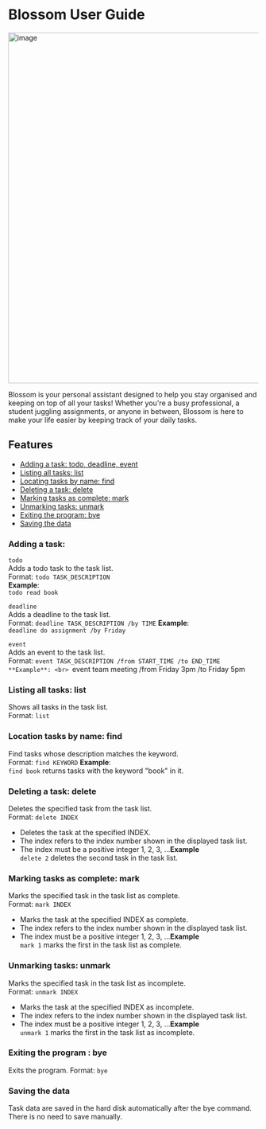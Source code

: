 # Blossom User Guide

<img width="705" alt="image" src="https://github.com/user-attachments/assets/38adae40-8440-4dda-942a-0d46d83745cb">

Blossom is your personal assistant designed to help you stay organised and keeping on top of all your tasks! Whether you're a busy professional, a student juggling assignments, or anyone in between, Blossom is here to make your life easier by keeping track of your daily tasks. 

## Features
- [Adding a task: todo, deadline, event](#adding-a-task) <br>
- [Listing all tasks: list](#listing-all-tasks-list) <br>
- [Locating tasks by name: find](#locating-tasks-by-name-find) <br>
- [Deleting a task: delete](#deleting-a-task-delete) <br>
- [Marking tasks as complete: mark](#marking-tasks-as-complete-mark) <br>
- [Unmarking tasks: unmark](#unmarking-tasks-unmark) <br>
- [Exiting the program: bye](#exiting-the-program-bye) <br>
- [Saving the data](#saving-the-data) <br>

### Adding a task: 
`todo` <br>
Adds a todo task to the task list. <br>
Format: `todo TASK_DESCRIPTION` <br>
**Example**: <br>
`todo read book`

`deadline` <br>
Adds a deadline to the task list. <br>
Format: `deadline TASK_DESCRIPTION /by TIME`
**Example**: <br>
`deadline do assignment /by Friday`

`event` <br>
Adds an event to the task list. <br>
Format: `event TASK_DESCRIPTION /from START_TIME /to END_TIME
**Example**: <br>
`event team meeting /from Friday 3pm /to Friday 5pm`
`
### Listing all tasks: list
Shows all tasks in the task list. <br>
Format: `list`

### Location tasks by name: find
Find tasks whose description matches the keyword. <br>
Format: `find KEYWORD`
**Example**: <br>
`find book` returns tasks with the keyword "book" in it.

### Deleting a task: delete
Deletes the specified task from the task list. <br>
Format: `delete INDEX`

- Deletes the task at the specified INDEX.
- The index refers to the index number shown in the displayed task list.
- The index must be a positive integer 1, 2, 3, …​
**Example** <br>
`delete 2` deletes the second task in the task list.

### Marking tasks as complete: mark
Marks the specified task in the task list as complete. <br>
Format: `mark INDEX`

- Marks the task at the specified INDEX as complete.
- The index refers to the index number shown in the displayed task list.
- The index must be a positive integer 1, 2, 3, …​
**Example** <br>
`mark 1` marks the first in the task list as complete.

### Unmarking tasks: unmark
Marks the specified task in the task list as incomplete. <br>
Format: `unmark INDEX`

- Marks the task at the specified INDEX as incomplete.
- The index refers to the index number shown in the displayed task list.
- The index must be a positive integer 1, 2, 3, …​
  **Example** <br>
`unmark 1` marks the first in the task list as incomplete.

### Exiting the program : bye
Exits the program.
Format: `bye`

### Saving the data
Task data are saved in the hard disk automatically after the bye command. There is no need to save manually.
